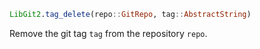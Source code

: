```julia
LibGit2.tag_delete(repo::GitRepo, tag::AbstractString)
```

Remove the git tag `tag` from the repository `repo`.
